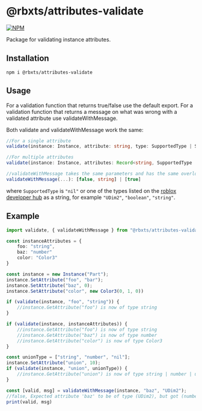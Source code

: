 # @rbxts/attributes-validate

[![NPM](https://nodei.co/npm/@rbxts/attributes-validate.png)](https://npmjs.org/package/@rbxts/attributes-validate)

Package for validating instance attributes.

## Installation
```npm i @rbxts/attributes-validate```

## Usage
For a validation function that returns true/false use the default export. For a validation function that returns a message on what was wrong with a validated attribute use validateWithMessage.

Both validate and validateWithMessage work the same:

```ts
//For a single attribute
validate(instance: Instance, attribute: string, type: SupportedType | SupportedType[]): boolean

//For multiple attributes
validate(instance: Instance, attributes: Record<string, SupportedType | SupportedType[]>): boolean

//validateWithMessage takes the same parameters and has the same overloads as above
validateWithMessage(...): [false, string] | [true]
```

where `SupportedType` is `"nil"` or one of the types listed on the [roblox developer hub](https://developer.roblox.com/en-us/articles/instance-attributes#supported-types) as a string, for example
`"UDim2"`, 
`"boolean"`, 
`"string"`.
## Example
```ts
import validate, { validateWithMessage } from "@rbxts/attributes-validate";

const instanceAttributes = {
	foo: "string",
	baz: "number"
	color: "Color3"
}

const instance = new Instance("Part");
instance.SetAttribute("foo", "bar");
instance.SetAttribute("baz", 0);
instance.SetAttribute("color", new Color3(0, 1, 0))

if (validate(instance, "foo", "string")) {
	//instance.GetAttribute("foo") is now of type string
}

if (validate(instance, instanceAttributes)) {
	//instance.GetAttribute("foo") is now of type string
	//instance.GetAttribute("baz") is now of type number
	//instance.GetAttribute("color") is now of type Color3
}

const unionType = ["string", "number", "nil"];
instance.SetAttribute("union", 10);
if (validate(instance, "union", unionType)) {
	//instance.GetAttribute("union") is now of type string | number | undefined
}

const [valid, msg] = validateWithMessage(instance, "baz", "UDim2");
//false, Expected attribute 'baz' to be of type (UDim2), but got (number)
print(valid, msg)
```